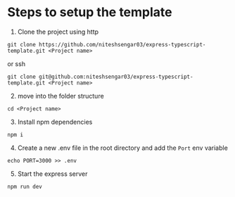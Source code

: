 # Steps to setup the template

1. Clone the project 
using http
```
git clone https://github.com/niteshsengar03/express-typescript-template.git <Project name>
```
or ssh
```
git clone git@github.com:niteshsengar03/express-typescript-template.git <Project name>
```

2. move into the folder structure
```
cd <Project name>
```

3. Install npm dependencies
```
npm i
```

4. Create a new .env file in the root directory and add the `Port` env variable
```
echo PORT=3000 >> .env
```

5. Start the express server
```
npm run dev
```